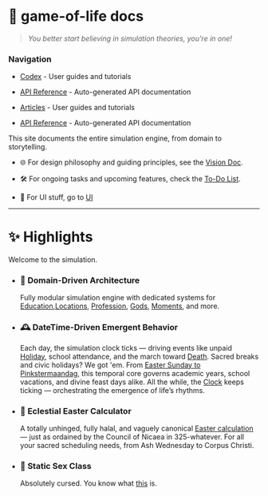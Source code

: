 # 🧬 game-of-life docs

> _You better start believing in simulation theories, you're in one!_

### Navigation

- [Codex](codex/) - User guides and tutorials
- [API Reference](api/) - Auto-generated API documentation

- [Articles](articles/) - User guides and tutorials
- [API Reference](api/) - Auto-generated API documentation

This site documents the entire simulation engine, from domain to storytelling.

- 🌐 For design philosophy and guiding principles, see the [Vision Doc](articles/vision.md).

- 🛠️ For ongoing tasks and upcoming features, check the [To-Do List](todos.md).

- 🎨 For UI stuff, go to [UI](ui/index.md)

---

# ✨ Highlights

Welcome to the simulation.

- ### 🧠 Domain-Driven Architecture

  Fully modular simulation engine with dedicated systems for [Education](/api/Domain.Education),[Locations](/api/Domain.Locations), [Profession](/api/Domain.Profession), [Gods](/api/Domain.Gods), [Moments](/api/Domain.Moments), and more.

- ### 🕰️ DateTime-Driven Emergent Behavior

  Each day, the simulation clock ticks — driving events like unpaid [Holiday](/api/Domain.Time.Holiday), school attendance, and the march toward [Death](/api/Domain.Moments.DeathMoment).
  Sacred breaks and civic holidays? We got 'em. From [Easter Sunday to Pinkstermaandag](/api/Domain.Time.Calendar), this temporal core governs academic years, school vacations, and divine feast days alike.
  All the while, the [Clock](/api/Domain.Time.Clock) keeps ticking — orchestrating the emergence of life’s rhythms.

- ### 🌅 Eclestial Easter Calculator

  A totally unhinged, fully halal, and vaguely canonical [Easter calculation](xref:Domain.Gods.Religion) — just as ordained by the Council of Nicaea in 325-whatever.
  For all your sacred scheduling needs, from Ash Wednesday to Corpus Christi.

- ### 🍆 Static Sex Class

  Absolutely cursed. You know what [this](/api/Domain.Gods.Sex) is.
